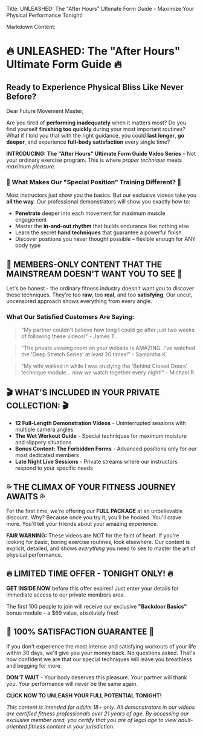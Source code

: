 Title: UNLEASHED: The "After Hours" Ultimate Form Guide - Maximize Your Physical Performance Tonight!

Markdown Content:
# 🔥 UNLEASHED: The "After Hours" Ultimate Form Guide 🔥

## Ready to Experience Physical Bliss Like Never Before?

Dear Future Movement Master,

Are you tired of **performing inadequately** when it matters most? Do you find yourself **finishing too quickly** during your most important routines? What if I told you that with the right guidance, you could **last longer**, **go deeper**, and experience **full-body satisfaction** every single time?

**INTRODUCING: The "After Hours" Ultimate Form Guide Video Series** – Not your ordinary exercise program. This is where *proper technique* meets *maximum pleasure*.

### 💪 What Makes Our "Special Position" Training Different? 💪

Most instructors just show you the basics. But our exclusive videos take you **all the way**. Our professional demonstrators will show you exactly how to:

* **Penetrate** deeper into each movement for maximum muscle engagement
* Master the **in-and-out rhythm** that builds endurance like nothing else
* Learn the secret **hand techniques** that guarantee a powerful finish
* Discover positions you never thought possible – flexible enough for ANY body type

## 🔞 MEMBERS-ONLY CONTENT THAT THE MAINSTREAM DOESN'T WANT YOU TO SEE 🔞

Let's be honest - the ordinary fitness industry doesn't want you to discover these techniques. They're too **raw**, too **real**, and too **satisfying**. Our uncut, uncensored approach shows everything from every angle.

### What Our Satisfied Customers Are Saying:

> "My partner couldn't believe how long I could go after just two weeks of following these videos!" - James T.

> "The private viewing room on your website is AMAZING. I've watched the 'Deep Stretch Series' at least 20 times!" - Samantha K.

> "My wife walked in while I was studying the 'Behind Closed Doors' technique module... now we watch together every night!" - Michael R.

## 🎬 WHAT'S INCLUDED IN YOUR PRIVATE COLLECTION: 🎬

* **12 Full-Length Demonstration Videos** - Uninterrupted sessions with multiple camera angles
* **The Wet Workout Guide** - Special techniques for maximum moisture and slippery situations
* **Bonus Content: The Forbidden Forms** - Advanced positions only for our most dedicated members
* **Late Night Live Sessions** - Private streams where our instructors respond to your specific needs

## 💦 THE CLIMAX OF YOUR FITNESS JOURNEY AWAITS 💦

For the first time, we're offering our **FULL PACKAGE** at an unbelievable discount. Why? Because once you try it, you'll be hooked. You'll crave more. You'll tell your friends about your amazing experience.

**FAIR WARNING:** These videos are NOT for the faint of heart. If you're looking for basic, boring exercise routines, look elsewhere. Our content is explicit, detailed, and shows *everything* you need to see to master the art of physical performance.

## 🔥 LIMITED TIME OFFER - TONIGHT ONLY! 🔥

**GET INSIDE NOW** before this offer expires! Just enter your details for immediate access to our private members area.

The first 100 people to join will receive our exclusive **"Backdoor Basics"** bonus module – a $69 value, absolutely free!

## 💯 100% SATISFACTION GUARANTEE 💯

If you don't experience the most intense and satisfying workouts of your life within 30 days, we'll give you your money back. No questions asked. That's how confident we are that our special techniques will leave you breathless and begging for more.

**DON'T WAIT** - Your body deserves this pleasure. Your partner will thank you. Your performance will never be the same again.

**CLICK NOW TO UNLEASH YOUR FULL POTENTIAL TONIGHT!**

*This content is intended for adults 18+ only. All demonstrators in our videos are certified fitness professionals over 21 years of age. By accessing our exclusive member area, you certify that you are of legal age to view adult-oriented fitness content in your jurisdiction.*